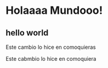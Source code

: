 # Holaaaa Mundooo!

## hello world


Este cambio lo hice en comoquieras

Este cabmbio lo hice en comoquiera

